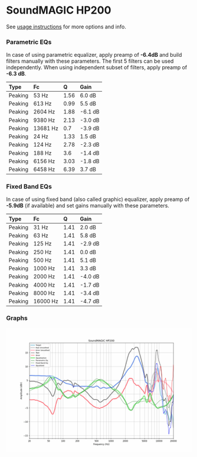 # SoundMAGIC HP200
See [usage instructions](https://github.com/jaakkopasanen/AutoEq#usage) for more options and info.

### Parametric EQs
In case of using parametric equalizer, apply preamp of **-6.4dB** and build filters manually
with these parameters. The first 5 filters can be used independently.
When using independent subset of filters, apply preamp of **-6.3 dB**.

| Type    | Fc       |    Q | Gain    |
|:--------|:---------|:-----|:--------|
| Peaking | 53 Hz    | 1.56 | 6.0 dB  |
| Peaking | 613 Hz   | 0.99 | 5.5 dB  |
| Peaking | 2604 Hz  | 1.88 | -6.1 dB |
| Peaking | 9380 Hz  | 2.13 | -3.0 dB |
| Peaking | 13681 Hz | 0.7  | -3.9 dB |
| Peaking | 24 Hz    | 1.33 | 1.5 dB  |
| Peaking | 124 Hz   | 2.78 | -2.3 dB |
| Peaking | 188 Hz   | 3.6  | -1.4 dB |
| Peaking | 6156 Hz  | 3.03 | -1.8 dB |
| Peaking | 6458 Hz  | 6.39 | 3.7 dB  |

### Fixed Band EQs
In case of using fixed band (also called graphic) equalizer, apply preamp of **-5.9dB**
(if available) and set gains manually with these parameters.

| Type    | Fc       |    Q | Gain    |
|:--------|:---------|:-----|:--------|
| Peaking | 31 Hz    | 1.41 | 2.0 dB  |
| Peaking | 63 Hz    | 1.41 | 5.8 dB  |
| Peaking | 125 Hz   | 1.41 | -2.9 dB |
| Peaking | 250 Hz   | 1.41 | 0.0 dB  |
| Peaking | 500 Hz   | 1.41 | 5.1 dB  |
| Peaking | 1000 Hz  | 1.41 | 3.3 dB  |
| Peaking | 2000 Hz  | 1.41 | -4.0 dB |
| Peaking | 4000 Hz  | 1.41 | -1.7 dB |
| Peaking | 8000 Hz  | 1.41 | -3.4 dB |
| Peaking | 16000 Hz | 1.41 | -4.7 dB |

### Graphs
![](./SoundMAGIC%20HP200.png)